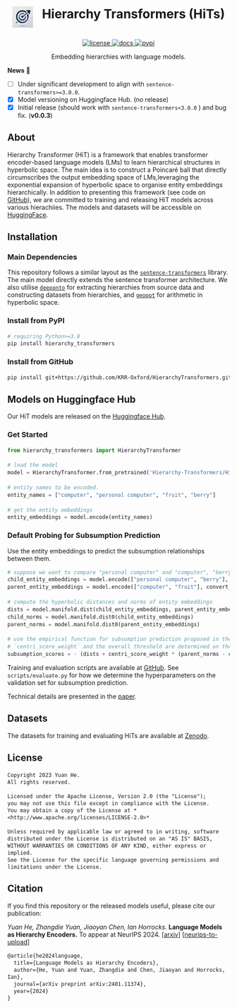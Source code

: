 <!---
Copyright 2023 Yuan He. All rights reserved.

Licensed under the Apache License, Version 2.0 (the "License");
you may not use this file except in compliance with the License.
You may obtain a copy of the License at

    http://www.apache.org/licenses/LICENSE-2.0

Unless required by applicable law or agreed to in writing, software
distributed under the License is distributed on an "AS IS" BASIS,
WITHOUT WARRANTIES OR CONDITIONS OF ANY KIND, either express or implied.
See the License for the specific language governing permissions and
limitations under the License.
-->


<h1 class="title is-1 publication-title" style="
        display: flex;
        align-items: center;
        justify-content: center;
        flex-wrap: wrap;
    ">
    <span>
    <img alt="hit-logo" src="docs/assets/images/hit_logo.png"
        style="height: 1.7em; margin-right: 20px; margin-top: 20px" class="hit-logo" />
    </span>
    Hierarchy Transformers (HiTs)
</h1>


<p align="center">
    <a href="https://github.com/KRR-Oxford/HierarchyTransformers/blob/main/LICENSE">
        <img alt="license" src="https://img.shields.io/github/license/KRR-Oxford/HierarchyTransformers">
    </a>
    <a href="https://huggingface.co/Hierarchy-Transformers">
        <img alt="docs" src="https://img.shields.io/badge/website-online-informational">
    </a>
    <a href="https://pypi.org/project/hierarchy_transformers/">
        <img alt="pypi" src="https://img.shields.io/pypi/v/hierarchy_transformers">
    </a>
</p>

<p align="center">
  Embedding hierarchies with language models.
</p>

**News** :newspaper:

- [ ] Under significant development to align with `sentence-transformers>=3.0.0`.
- [X] Model versioning on Huggingface Hub. (no release)
- [X] Initial release (should work with `sentence-transformers<3.0.0` ) and bug fix. (**v0.0.3**)

## About

Hierarchy Transformer (HiT) is a framework that enables transformer encoder-based language models (LMs) to learn hierarchical structures in hyperbolic space. The main idea is to construct a Poincaré ball that directly circumscribes the output embedding space of LMs,leveraging the exponential expansion of hyperbolic space to organise entity embeddings hierarchically. In addition to presenting this framework (see code on [GitHub](https://github.com/KRR-Oxford/HierarchyTransformers)), we are committed to training and releasing HiT models across various hierachiies. The models and datasets will be accessible on [HuggingFace](https://huggingface.co/Hierarchy-Transformers/).

## Installation

### Main Dependencies

This repository follows a similar layout as the [`sentence-transformers`](https://www.sbert.net/index.html) library. The main model directly extends the sentence transformer architecture. We also utilise [`deeponto`](https://krr-oxford.github.io/DeepOnto/) for extracting hierarchies from source data and constructing datasets from hierarchies, and [`geoopt`](https://geoopt.readthedocs.io/en/latest/index.html) for arithmetic in hyperbolic space.

### Install from PyPI

```bash
# requiring Python>=3.8
pip install hierarchy_transformers
```

### Install from GitHub

```bash
pip install git+https://github.com/KRR-Oxford/HierarchyTransformers.git
```

## Models on Huggingface Hub

Our HiT models are released on the [Huggingface Hub](https://huggingface.co/Hierarchy-Transformers).

### Get Started

```python
from hierarchy_transformers import HierarchyTransformer

# load the model
model = HierarchyTransformer.from_pretrained('Hierarchy-Transformers/HiT-MiniLM-L12-WordNetNoun')

# entity names to be encoded.
entity_names = ["computer", "personal computer", "fruit", "berry"]

# get the entity embeddings
entity_embeddings = model.encode(entity_names)
```

### Default Probing for Subsumption Prediction

Use the entity embeddings to predict the subsumption relationships between them.

```python
# suppose we want to compare "personal computer" and "computer", "berry" and "fruit"
child_entity_embeddings = model.encode(["personal computer", "berry"], convert_to_tensor=True)
parent_entity_embeddings = model.encode(["computer", "fruit"], convert_to_tensor=True)

# compute the hyperbolic distances and norms of entity embeddings
dists = model.manifold.dist(child_entity_embeddings, parent_entity_embeddings)
child_norms = model.manifold.dist0(child_entity_embeddings)
parent_norms = model.manifold.dist0(parent_entity_embeddings)

# use the empirical function for subsumption prediction proposed in the paper
# `centri_score_weight` and the overall threshold are determined on the validation set
subsumption_scores = - (dists + centri_score_weight * (parent_norms - child_norms))
```

Training and evaluation scripts are available at [GitHub](https://github.com/KRR-Oxford/HierarchyTransformers/tree/main/scripts). See `scripts/evaluate.py` for how we determine the hyperparameters on the validation set for subsumption prediction.

Technical details are presented in the [paper](https://arxiv.org/abs/2401.11374).

## Datasets

The datasets for training and evaluating HiTs are available at [Zenodo](https://zenodo.org/doi/10.5281/zenodo.10511042).

## License



    Copyright 2023 Yuan He.
    All rights reserved.

    Licensed under the Apache License, Version 2.0 (the "License");
    you may not use this file except in compliance with the License.
    You may obtain a copy of the License at *<http://www.apache.org/licenses/LICENSE-2.0>*

    Unless required by applicable law or agreed to in writing, software
    distributed under the License is distributed on an "AS IS" BASIS,
    WITHOUT WARRANTIES OR CONDITIONS OF ANY KIND, either express or implied.
    See the License for the specific language governing permissions and
    limitations under the License.

## Citation

If you find this repository or the released models useful, please cite our publication:

*Yuan He, Zhangdie Yuan, Jiaoyan Chen, Ian Horrocks.* **Language Models as Hierarchy Encoders.** To appear at NeurIPS 2024. [[arxiv](https://arxiv.org/abs/2401.11374)] [[neurips-to-upload](to-upload)]

```
@article{he2024language,
  title={Language Models as Hierarchy Encoders},
  author={He, Yuan and Yuan, Zhangdie and Chen, Jiaoyan and Horrocks, Ian},
  journal={arXiv preprint arXiv:2401.11374},
  year={2024}
}
```
